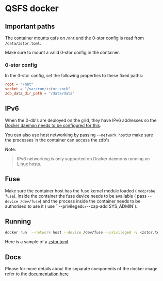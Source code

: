 # QSFS docker

## Important paths

The container mounts qsfs on `/mnt` and the 0-stor config is read from `/data/zstor.toml`.

Make sure to mount a valid 0-stor config in the container.

### 0-stor config

In the 0-stor config, set the following properties to these fixed paths:

```toml
root = "/mnt"
socket = "/var/run/zstor.sock"
zdb_data_dir_path = "/data/data"
```

## IPv6

When the 0-db's are deployed on the grid, they have IPv6 addresses so the [Docker daemon needs to be configured for this](https://docs.docker.com/config/daemon/ipv6/).

You can also use host networking  by passing `--network host`to make sure the processes in the container can access the zdb's

Note:
> IPv6 networking is only supported on Docker daemons running on Linux hosts.

## Fuse

Make sure the container host has the fuse kernel module loaded ( `modprobe fuse`).
Inside the container the fuse device needs to be available ( pass `--device /dev/fuse`) and the process inside the container needs to be authorised to use it ( use ``--privileged` or `--cap-add SYS_ADMIN`).

## Running

```bash
docker run  --network host --device /dev/fuse --privileged -v <zstor.toml-path-file-on-host>:/data/zstor.toml  ghcr.io/threefoldtech/qsfs
```

Here is a sample of a [zstor.toml](./zstor-sample.toml)

## Docs

Please for more details about the separate components of the docker image refer to the [documentation here](docker.md)
